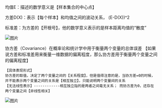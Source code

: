 
均值E：描述的数学意义是【样本集合的中心点】

方差D(X)：表示【每个样本】和均值之间的波动关系， (E-D(X))^2

标准差：为方差的【开根号】，他的数学意义表示的是样本距离均值的“散度”

![图片](https://user-images.githubusercontent.com/38878365/190880770-79bf0e43-e06d-47e4-9859-0a7f10ff2d45.png)



协方差（Covariance）在概率论和统计学中用于衡量两个变量的总体误差 【如果说方差和标准差用来衡量一维数据的偏离程度，那么协方差用于衡量两个变量之间的偏离程度】

    【具体表现形式】
    协方差的取值，决定了两个变量之间的【关系程度】，但是值得注意的是，当协方差=0的时候，并不能表示两个变量之间的关系是【相互独立】，只能说明两个变量间的关系
    【无法线性表示】------------相互独立指的是两者之间毫无关系； 而协方差为0，还存在两个变量之间【非线性相关】
    
![图片](https://user-images.githubusercontent.com/38878365/190881001-40908581-fe46-4362-8d5e-06a8dd6fcdad.png)
